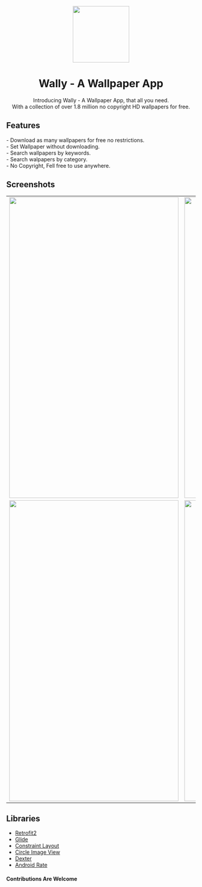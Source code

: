 <p align="center"> 
<img src="https://github.com/nikhilverma360/Wally/blob/main/app/src/main/res/mipmap-hdpi/applogo.png" width="150" height="150">
</p>

<h1 align="center">Wally - A Wallpaper App</h1>
<p align="center">Introducing Wally - A Wallpaper App, that all you need. <br> With a collection of over 1.8 million no copyright HD wallpapers for free. </p>

<h2>Features</h2>
- Download as many wallpapers for free no restrictions.<br>
- Set Wallpaper without downloading.<br>
- Search wallpapers by keywords.<br>
- Search walpapers by category.<br>
- No Copyright, Fell free to use anywhere.<br>

<h2>Screenshots</h2>
<table>
      <tr><td><img src="https://github.com/nikhilverma360/Wally/blob/main/screenshots/tia6069214591287320813.png" width="450" height="800"></td><td><img src="https://github.com/nikhilverma360/Wally/blob/main/screenshots/tia3343040576979988793.png" width="450" height="800"></td></tr>
      <tr><td><img src="https://github.com/nikhilverma360/Wally/blob/main/screenshots/tia3495411377985276582.png" width="450" height="800"></td><td><img src="https://github.com/nikhilverma360/Wally/blob/main/screenshots/tia2885999804971427309.png" width="450" height="800"></td></tr>
</table>

## Libraries

* [Retrofit2](https://github.com/square/retrofit)
* [Glide](https://github.com/bumptech/glide)
* [Constraint Layout](https://developer.android.com/reference/android/support/constraint/ConstraintLayout)
* [Circle Image View](https://github.com/hdodenhof/CircleImageView)
* [Dexter](https://github.com/Karumi/Dexter)
* [Android Rate](https://github.com/hotchemi/Android-Rate)


#### Contributions Are Welcome
